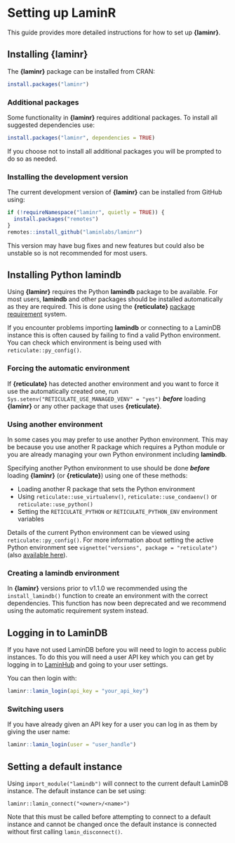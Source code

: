 # Setting up LaminR

This guide provides more detailed instructions for how to set up **{laminr}**.

## Installing **{laminr}**

The **{laminr}** package can be installed from CRAN:

```r
install.packages("laminr")
```

### Additional packages

Some functionality in **{laminr}** requires additional packages.
To install all suggested dependencies use:

```r
install.packages("laminr", dependencies = TRUE)
```

If you choose not to install all additional packages you will be prompted to do so as needed.

### Installing the development version

The current development version of **{laminr}** can be installed from GitHub using:

```r
if (!requireNamespace("laminr", quietly = TRUE)) {
  install.packages("remotes")
}
remotes::install_github("laminlabs/laminr")
```

This version may have bug fixes and new features but could also be unstable so is not recommended for most users.

## Installing Python **lamindb**

Using **{laminr}** requires the Python **lamindb** package to be available.
For most users, **lamindb** and other packages should be installed automatically as they are required.
This is done using the **{reticulate}** [package requirement](https://rstudio.github.io/reticulate/articles/package.html#declaring-python-requirements) system.

If you encounter problems importing **lamindb** or connecting to a LaminDB instance this is often caused by failing to find a valid Python environment.
You can check which environment is being used with `reticulate::py_config()`.

### Forcing the automatic environment

If **{reticulate}** has detected another environment and you want to force it use the automatically created one, run `Sys.setenv("RETICULATE_USE_MANAGED_VENV" = "yes")` **_before_** loading **{laminr}** or any other package that uses **{reticulate}**.

### Using another environment

In some cases you may prefer to use another Python environment.
This may be because you use another R package which requires a Python module or you are already managing your own Python environment including **lamindb**.

Specifying another Python environment to use should be done **_before_** loading **{laminr}** (or **{reticulate}**) using one of these methods:

- Loading another R package that sets the Python environment
- Using `reticulate::use_virtualenv()`, `reticulate::use_condaenv()` or `reticulate::use_python()`
- Setting the `RETICULATE_PYTHON` or `RETICULATE_PYTHON_ENV` environment variables

Details of the current Python environment can be viewed using `reticulate::py_config()`.
For more information about setting the active Python environment see `vignette("versions", package = "reticulate")` (also [available here](https://rstudio.github.io/reticulate/articles/versions.html)).

### Creating a **lamindb** environment

In **{laminr}** versions prior to v1.1.0 we recommended using the `install_lamindb()` function to create an environment with the correct dependencies.
This function has now been deprecated and we recommend using the automatic requirement system instead.

## Logging in to LaminDB

If you have not used LaminDB before you will need to login to access public instances.
To do this you will need a user API key which you can get by logging in to [LaminHub](https://lamin.ai/dashboard) and going to your user settings.

You can then login with:

```r
laminr::lamin_login(api_key = "your_api_key")
```

### Switching users

If you have already given an API key for a user you can log in as them by giving the user name:

```r
laminr::lamin_login(user = "user_handle")
```

## Setting a default instance

Using `import_module("lamindb")` will connect to the current default LaminDB instance.
The default instance can be set using:

```
laminr::lamin_connect("<owner>/<name>")
```

Note that this must be called before attempting to connect to a default instance and cannot be changed once the default instance is connected without first calling `lamin_disconnect()`.
